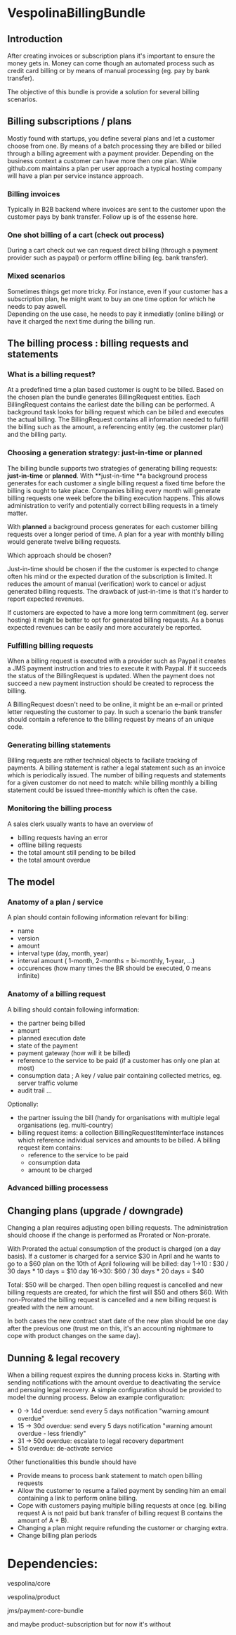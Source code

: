 VespolinaBillingBundle
==========

## Introduction

After creating invoices or subscription plans it's important to ensure the money gets in.  Money can come though an automated process such as credit card billing or by means of manual processing (eg. pay by bank transfer).

The objective of this bundle is provide a solution for several billing scenarios.


## Billing subscriptions / plans

Mostly found with startups, you define several plans and let a customer choose from one.  By means of a batch processing they are billed or billed through a billing agreement with a payment provider.
Depending on the business context a customer can have more then one plan.  While github.com maintains a plan per user approach a typical hosting company will have a plan per service instance approach.

### Billing invoices

Typically in B2B backend where invoices are sent to the customer upon the customer pays by bank transfer.  Follow up is of the essense here.

### One shot billing of a cart (check out process)

During a cart check out we can request direct billing (through a payment provider such as paypal) or perform offline billing (eg. bank transfer).

### Mixed scenarios

Sometimes things get more tricky.  For instance, even if your customer has a subscription plan, he might want to buy an one time option for which he needs to pay aswell.  
Depending on the use case, he needs to pay it inmediatly (online billing) or have it charged the next time during the billing run.


## The billing process : billing requests and statements

### What is a billing request?

At a predefined time a plan based customer is ought to be billed.  Based on the chosen plan the bundle generates BillingRequest entities.
Each BillingRequest contains the earliest date the billing can be performed.  A background task looks for billing request which can be billed and executes the actual billing.
The BillingRequest contains all information needed to fulfill the billing such as the amount, a referencing entity (eg. the customer plan) and the billing party.

### Choosing a generation strategy: just-in-time or planned

The billing bundle supports two strategies of generating billing requests: **just-in-time** or **planned**.
With **just-in-time **a background process generates for each customer a single billing request a fixed time before the billing is ought to take place.  Companies billing every month will generate billing requests one week before the billing execution happens.  This allows administration to verify and potentially correct billing requests in a timely matter.

With **planned** a background process generates for each customer billing requests over a longer period of time.  A plan for a year with monthly billing would generate twelve billing requests.

Which approach should be chosen?

Just-in-time should be chosen if the the customer is expected to change often his mind or the expected duration of the subscription is limited.  It reduces the amount of manual (verification) work to cancel or adjust generated billing requests.  The drawback of just-in-time is that it's harder to report expected revenues. 

If customers are expected to have a more long term commitment (eg. server hosting) it might be better to opt for generated billing requests.  As a bonus expected revenues can be easily and more accurately be reported.
 


### Fulfilling billing requests

When a billing request is executed with a provider such as Paypal it creates a JMS payment instruction and tries to execute it with Paypal.  If it succeeds the status of the BillingRequest is updated.  When the payment does not succeed a new payment instruction should be created to reprocess the billing.

A BillingRequest doesn't need to be online, it might be an e-mail or printed letter requesting the customer to pay.  In such a scenario the bank transfer should contain a reference to the billing request by means of an unique code.

### Generating billing statements

Billing requests are rather technical objects to faciliate tracking of payments.  A billing statement is rather a legal statement such as an invoice which is periodically issued.  The number of billing requests and statements for a given customer do not need to match:  while billing monthly a billing statement could be issued three-monthly which is often the case.

### Monitoring the billing process

A sales clerk usually wants to have an overview of
* billing requests having an error
* offline billing requests 
* the total amount still pending to be billed
* the total amount overdue


## The model

### Anatomy of a plan / service

A plan should contain following information relevant for billing:
* name
* version
* amount
* interval type (day, month, year)
* interval amount ( 1-month, 2-months = bi-monthly, 1-year, ...)
* occurences (how many times the BR should be executed, 0 means infinite)

### Anatomy of a billing request

A billing should contain following information:

* the partner being billed
* amount
* planned execution date
* state of the payment
* payment gateway (how will it be billed)
* reference to the service to be paid (if a customer has only one plan at most)
* consumption data ; A key / value pair containing collected metrics, eg. server traffic volume
* audit trail ...

Optionally:
* the partner issuing the bill (handy for organisations with multiple legal organisations (eg. multi-country)
* billing request items: a collection BillingRequestItemInterface instances which reference individual services and amounts to be billed.
  A billing request item contains:
  * reference to the service to be paid
  * consumption data
  * amount to be charged


### Advanced billing processess

## Changing plans (upgrade / downgrade)

Changing a plan requires adjusting open billing requests.  The administration should choose if the change is performed as Prorated or Non-prorate.

With Prorated the actual consumption of the product is charged (on a day basis).  If a customer is charged for a service $30 in April and he wants to go to a $60 plan on the 10th of April following will be billed:
day 1->10 :  $30 / 30 days  * 10 days = $10
day 16->30:  $60 / 30 days  * 20 days = $40

Total: $50 will be charged.  Then open billing request is cancelled and new billing requests are created, for which the first will $50 and others $60.
With non-Prorated the billing request is cancelled and a new billing request is greated with the new amount.

In both cases the new contract start date of the new plan should be one day after the previous one (trust me on this, it's an accounting nightmare to cope with product changes on the same day).



## Dunning & legal recovery

When a billing request expires the dunning process kicks in.  Starting with sending notifications with the amount overdue to deactivating the service and persuing legal recovery.
A simple configuration should be provided to model the dunning process.  Below an example configuration:
* 0 -> 14d overdue: send every 5 days notification "warning amount overdue"
* 15 -> 30d overdue: send every 5 days notification "warning amount overdue - less friendly"
* 31 -> 50d overdue: escalate to legal recovery department
* 51d overdue: de-activate service



Other functionalities this bundle should have

* Provide means to process bank statement to match open billing requests
* Allow the customer to resume a failed payment by sending him an email containing a link to perform online billing.
* Cope with customers paying multiple billing requests at once (eg. billing request A is not paid but bank transfer of billing request B contains the amount of A + B).
* Changing a plan might require refunding the customer or charging extra.
* Change billing plan periods








Dependencies:
==========
vespolina/core

vespolina/product

jms/payment-core-bundle

and maybe product-subscription but for now it's without




